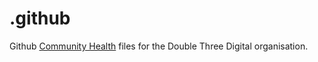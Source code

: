 # .github

Github [Community Health](https://docs.github.com/en/github/building-a-strong-community/creating-a-default-community-health-file) files for the Double Three Digital organisation.
